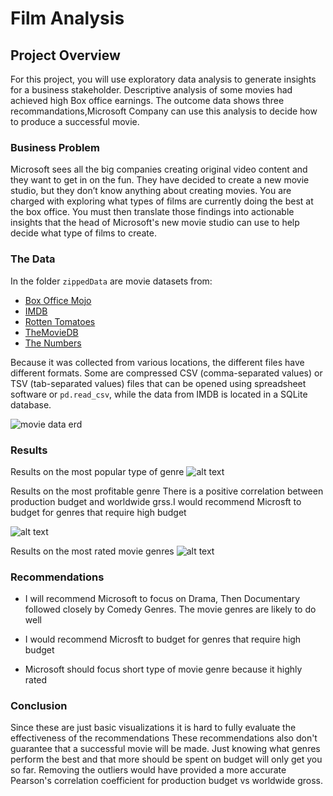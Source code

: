# Film Analysis

## Project Overview

For this project, you will use exploratory data analysis to generate insights for a business stakeholder.
Descriptive analysis of some movies had achieved high Box office earnings. The outcome data shows three recommandations,Microsoft Company can use this analysis to decide how to produce a successful movie.

### Business Problem

Microsoft sees all the big companies creating original video content and they want to get in on the fun. They have decided to create a new movie studio, but they don’t know anything about creating movies. You are charged with exploring what types of films are currently doing the best at the box office. You must then translate those findings into actionable insights that the head of Microsoft's new movie studio can use to help decide what type of films to create.

### The Data

In the folder `zippedData` are movie datasets from:

* [Box Office Mojo](https://www.boxofficemojo.com/)
* [IMDB](https://www.imdb.com/)
* [Rotten Tomatoes](https://www.rottentomatoes.com/)
* [TheMovieDB](https://www.themoviedb.org/)
* [The Numbers](https://www.the-numbers.com/)

Because it was collected from various locations, the different files have different formats. Some are compressed CSV (comma-separated values) or TSV (tab-separated values) files that can be opened using spreadsheet software or `pd.read_csv`, while the data from IMDB is located in a SQLite database.

![movie data erd](https://raw.githubusercontent.com/learn-co-curriculum/dsc-phase-1-project-v2-4/master/movie_data_erd.jpeg)

### Results
Results on the most popular type of genre
![alt text](f9070e59-47c2-4e2d-84b1-104a91b1c1bb.png)

Results on the most profitable genre
There is a positive correlation between production budget and worldwide grss.I would recommend Microsft to budget for genres that require high budget

![alt text](5b942e9f-bfb9-4368-861f-4f2c084415d2.png)

Results on the most rated movie genres
![alt text](6b09c980-09ad-4338-a368-16a841ced51b.png)


### Recommendations
- I will recommend Microsoft to focus on Drama, Then Documentary followed closely by Comedy Genres. The movie genres are likely to do well
- I would recommend Microsft to budget for genres that require high budget

- Microsoft should focus short type of movie genre because it highly rated


### Conclusion

Since these are just basic visualizations it is hard to fully evaluate the effectiveness of the recommendations
These recommendations also don't guarantee that a successful movie will be made. Just knowing what genres perform the best and that more should be spent on budget will only get you so far. Removing the outliers would have provided a more accurate Pearson's correlation coefficient for production budget vs worldwide gross. 